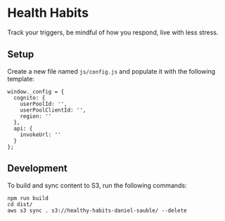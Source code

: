 # Health Habits

Track your triggers, be mindful of how you respond, live with less stress.

## Setup

Create a new file named `js/config.js` and populate it with the following template:

```
window._config = {
  cognito: {
    userPoolId: '',
    userPoolClientId: '',
    region: ''
  },
  api: {
    invokeUrl: ''
  }
};
```

## Development

To build and sync content to S3, run the following commands:

```
npm run build
cd dist/
aws s3 sync . s3://healthy-habits-daniel-sauble/ --delete
```
